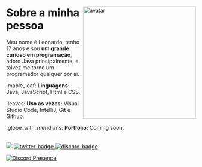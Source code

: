 <div>
  <img align="right" width="300" src="https://i.pinimg.com/originals/c9/74/33/c974331d6c8bfe349a7c772b10936ee6.gif" alt="avatar">
  <h1>Sobre a minha pessoa</h1>
  <p align="left">
     Meu nome é Leonardo, tenho 17 anos 
    e sou <strong>um grande curioso em programação</strong>, adoro Java principalmente, 
     e talvez me torne um programador qualquer por ai.
  </p>
  <p align="left">
    :maple_leaf:
    <strong>Linguagens:</strong> Java, JavaScript, Html e CSS.
  </p>
  <p align="left">
    :leaves:
    <strong>Uso as vezes:</strong> Visual Studio Code, IntelliJ, Git e Github.
  </p>
  <p align="left">
    :globe_with_meridians:
    <strong>Portfolio:</strong> Coming soon.
  </p>
</div>
<br />
<img src="https://i.pinimg.com/originals/8a/19/60/8a19603f4d0abbdd8773847301a77bfc.gif">
<a href="https://twitter.com/faallfps" target="_blank">
  <img src="https://img.shields.io/badge/Twitter-1DA1F2?style=for-the-badge&logo=twitter&logoColor=white" alt="twitter-badge"/>
</a>
<a href="https://discord.com/users/363385860432986113" target="_blank">
  <img src="https://camo.githubusercontent.com/3f990cfefb64f13d28397fe586c3aa38a81fde585de479205d63c79363ebe07a/68747470733a2f2f696d672e736869656c64732e696f2f62616467652f446973636f72642d3732383944413f7374796c653d666f722d7468652d6261646765266c6f676f3d646973636f7264266c6f676f436f6c6f723d7768697465" alt="discord-badge"/>
</a>
<br>

[![Discord Presence](https://lanyard.cnrad.dev/api/363385860432986113)](https://discord.com/users/363385860432986113)
